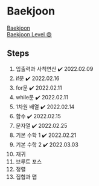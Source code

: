 # Baekjoon

<a href='https://www.acmicpc.net/step'>Baekjoon</a><br>
<a target='_blank' href='https://solved.ac/profile/yeanvely'>Baekjoon Level :smile:</a>

## Steps

1. 입출력과 사칙연산 ✔️ 2022.02.09
2. if문 ✔️ 2022.02.16
3. for문 ✔️ 2022.02.11
4. while문 ✔️ 2022.02.11
5. 1차원 배열 ✔️ 2022.02.14
6. 함수 ✔️ 2022.02.15
7. 문자열 ✔️ 2022.02.25
8. 기본 수학 1 ✔️ 2022.02.21
9. 기본 수학 2 ✔️ 2022.03.03
10. 재귀
11. 브루트 포스
12. 정렬
13. 집합과 맵
